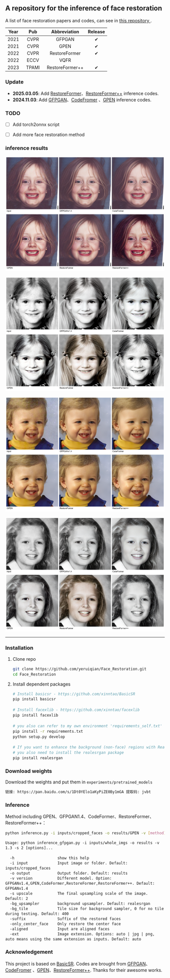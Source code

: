 

## A repository for the inference of face restoration
A list of face restoration papers and codes, can see in [this repository ](https://github.com/yeruiqian/Face_Restoration_Ref.git).


|Year<div style="width:20px">|Pub<div style="width:60px">|Abbreviation<div style="width:45px">|Release<div style="width:45px">|
|:---:|:----:|:----:|:----:|
|2021|CVPR|GFPGAN|✔|
|2021|CVPR|GPEN|✔|
|2022|CVPR|RestoreFormer|✔|
|2022|ECCV|VQFR||
|2023|TPAMI|RestoreFormer++|✔|


### Update
- **2025.03.05**: Add [RestoreFormer](https://github.com/wzhouxiff/RestoreFormerPlusPlus.git)、[RestoreFormer++](https://github.com/wzhouxiff/RestoreFormerPlusPlus.git) inference codes.
- **2024.11.03**: Add [GFPGAN](https://github.com/TencentARC/GFPGAN.git)、[CodeFromer](https://github.com/sczhou/CodeFormer.git) 、[GPEN](https://github.com/yangxy/GPEN.git) inference codes. 
  

### TODO
- [ ] Add torch2onnx script
- [ ] Add more face restoration method


### inference results

<p align="center">
  <img src="assets\comparison_image_0.png">
</p>
<p align="center">
  <img src="assets\comparison_image_1.png">
</p>
<p align="center">
  <img src="assets\comparison_image_2.png">
</p>
<p align="center">
  <img src="assets\comparison_image_3.png">
</p>

---


### Installation


1. Clone repo

    ```bash
    git clone https://github.com/yeruiqian/Face_Restoration.git
    cd Face_Restoration
    ```

2. Install dependent packages

    ```bash
    # Install basicsr - https://github.com/xinntao/BasicSR
    pip install basicsr

    # Install facexlib - https://github.com/xinntao/facexlib
    pip install facexlib

    # you also can refer to my own environment 'requirements_self.txt'
    pip install -r requirements.txt
    python setup.py develop

    # If you want to enhance the background (non-face) regions with Real-ESRGAN,
    # you also need to install the realesrgan package
    pip install realesrgan
    ```



### Download weights
Download the weights and put them in ```experiments/pretrained_models```
```bash
链接: https://pan.baidu.com/s/1Dt0YElo1aKyPiZE0By1mGA 提取码: jvbt 
```

### Inference
Method including GPEN、GFPGAN1.4、CodeFormer、RestoreFormer、RestoreFormer++：

```bash
python inference.py -i inputs/cropped_faces -o results/GPEN -v [method] -s 1
```

```console
Usage: python inference_gfpgan.py -i inputs/whole_imgs -o results -v 1.3 -s 2 [options]...

  -h                   show this help
  -i input             Input image or folder. Default: inputs/cropped_faces
  -o output            Output folder. Default: results
  -v version           Different model. Option: GFPGANv1.4,GPEN,CodeFormer,RestoreFormer,RestoreFormer++. Default: GFPGANv1.4
  -s upscale           The final upsampling scale of the image. Default: 2
  -bg_upsampler        background upsampler. Default: realesrgan
  -bg_tile             Tile size for background sampler, 0 for no tile during testing. Default: 400
  -suffix              Suffix of the restored faces
  -only_center_face    Only restore the center face
  -aligned             Input are aligned faces
  -ext                 Image extension. Options: auto | jpg | png, auto means using the same extension as inputs. Default: auto
```

### Acknowledgement

This project is based on [BasicSR](https://github.com/XPixelGroup/BasicSR). Codes are brought from [GFPGAN](https://github.com/TencentARC/GFPGAN.git)、[CodeFromer](https://github.com/sczhou/CodeFormer.git) 、[GPEN](https://github.com/yangxy/GPEN.git)、[RestoreFormer++](https://github.com/wzhouxiff/RestoreFormerPlusPlus). Thanks for their awesome works.

